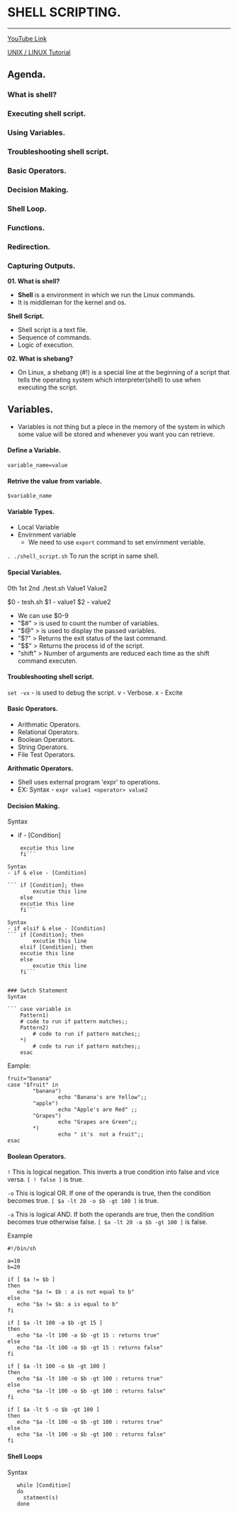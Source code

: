 # SHELL SCRIPTING.
------------------
[YouTube Link](https://www.youtube.com/watch?v=zYh96h7ewMM)

[UNIX / LINUX Tutorial](https://www.tutorialspoint.com/unix/index.htm)

## Agenda.

### What is shell?
### Executing shell script.
### Using Variables.
### Troubleshooting shell script.
### Basic Operators.
### Decision Making.
### Shell Loop.
### Functions.
### Redirection.
### Capturing Outputs.

**01. What is shell?**
- **Shell** is a environment in which we run the Linux commands.
- It is middleman for the kernel and os.

**Shell Script.**
- Shell script is a text file.
- Sequence of commands.
- Logic of execution.

**02. What is shebang?**
- On Linux, a shebang (#!) is a special line at the beginning of a script that tells the operating system 
which interpreter(shell) to use when executing the script.


## Variables.
- Variables is not thing but a plece in the memory of the system in which some value will be stored and whenever you want you can retrieve.

#### Define a Variable.

`variable_name=value`

#### Retrive the value from variable.

`$variable_name`

#### Variable Types.

- Local Variable
- Envirnment variable
	- We need to use `export` command to set envirnment veriable.

`. ./shell_script.sh` To run the script in same shell.

#### Special Variables.

  0th        1st    2nd
./test.sh  Value1  Value2

$0 - tesh.sh
$1 - value1
$2 - value2
- We can use $0-9
- "$#" > is used to count the number of variables. 
- "$@"  > is used to display the passed variables.
- "$?" > Returns the exit status of the last command. 
- "$$" > Returns the process id of the script.
- "shift" > Number of arguments are reduced each time as the shift command executen.


#### Troubleshooting shell script.
`set -vx` - is used to debug the script.
v - Verbose.
x - Excite
#### Basic Operators.
- Arithmatic Operators.
- Relational Operators.
- Boolean Operators.
- String Operators.
- File Test Operators.

**Arithmatic Operators.**
- Shell uses external program 'expr' to operations.
- EX: Syntax - `expr value1 <operator> value2`


#### Decision Making.


Syntax
- if - [Condition]
``` if [Condition]; then
	excutie this line
    fi```

Syntax
- if & else - [Condition]

``` if [Condition]; then
        excutie this line
    else
	excutie this line
    fi```

Syntax
- if elsif & else - [Condition]
``` if [Condition]; then
        excutie this line
    elsif [Condition]; then
	excutie this line
    else
        excutie this line
    fi```


### Swtch Statement
Syntax

``` case variable in
    Pattern1)
	# code to run if pattern matches;;
    Pattern2)
        # code to run if pattern matches;; 
    *)
        # code to run if pattern matches;;
    esac
```
Eample:
```shell
fruit="banana"
case "$fruit" in
        "banana")
                echo "Banana's are Yellow";;
        "apple")
                echo "Apple's are Red" ;;
        "Grapes")
                echo "Grapes are Green";;
        *)
                echo " it's  not a fruit";;
esac
```

#### Boolean Operators.

`!`  This is logical negation. This inverts a true condition into false and vice versa.
`[ ! false ]` is true.

`-o` This is logical OR. If one of the operands is true, then the condition becomes true.
`[ $a -lt 20 -o $b -gt 100 ]` is true.

`-a` This is logical AND. If both the operands are true, then the condition becomes true otherwise false.
`[ $a -lt 20 -a $b -gt 100 ]` is false.


Example
```shell
#!/bin/sh

a=10
b=20

if [ $a != $b ]
then
   echo "$a != $b : a is not equal to b"
else
   echo "$a != $b: a is equal to b"
fi

if [ $a -lt 100 -a $b -gt 15 ]
then
   echo "$a -lt 100 -a $b -gt 15 : returns true"
else
   echo "$a -lt 100 -a $b -gt 15 : returns false"
fi

if [ $a -lt 100 -o $b -gt 100 ]
then
   echo "$a -lt 100 -o $b -gt 100 : returns true"
else
   echo "$a -lt 100 -o $b -gt 100 : returns false"
fi

if [ $a -lt 5 -o $b -gt 100 ]
then
   echo "$a -lt 100 -o $b -gt 100 : returns true"
else
   echo "$a -lt 100 -o $b -gt 100 : returns false"
fi

```

#### Shell Loops
Syntax

```
   while [Condition]
   do
     statment(s)
   done

```

